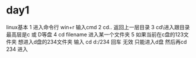 # day1
linux基本
1 进入命令行 win+r 输入cmd
2 cd.. 返回上一层目录
3 cd\进入跟目录 最高层是c 或 D等盘
4 cd filename 进入某一个文件夹
5 如果当前在c盘的123文件夹 想进入d盘的234文件夹 输入 cd d:/234 回车 无效 只能进入d盘 然后再cd 234 进入

